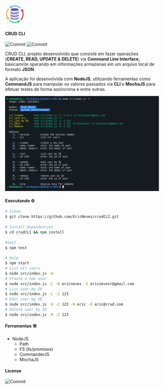 ![Database Image](.github/database.png)

#### CRUD CLI

![Commit](https://img.shields.io/github/last-commit/ericneves/crudcli?color=success&label=commit&logo=appveyor&logoColor=success&style=flat-square)
![Commit](https://img.shields.io/github/license/EricNeves/crudcli?color=success&logo=appveyor&logoColor=success&style=flat-square)

<p>CRUD CLI, projeto desenvolvido que consiste em fazer operações (<strong>CREATE, READ, UPDATE & DELETE</strong>) via <strong>Command Line Interface</strong>, basicamnte operando em informações armazenas em um arquivo local de formato <strong>JSON</strong>.</p>

<p>A aplicação foi desenvolvida com <strong>NodeJS</strong>, utilizando ferramentas como <strong>CommandJS</strong> para manipular os valores passados via <strong>CLI</strong> e <strong>MochaJS</strong> para efetuar testes de forma assíncrona e entre outras.</p>

![Screenshot](.github/screenshot.png)

#### Executando ⚙️

```sh
# Clone
$ git clone https://github.com/EricNeves/crudCLI.git

# Install Dependencies
$ cd crudCLI && npm install

#test
$ npm test

# Help
$ npm start
# List all users
$ node src/index.js -A
# Create a new user
$ node src/index.js -C -N ericneves -E ericnevesr@gmail.com
# List user by ID
$ node src/index.js -L -I 123
# Edit user by ID
$ node src/index.js -U -I 123 -N eric -E eric@crud.com
# Delete user by ID
$ node src/index.js -R -I 123

```

#### Ferramentas 🛠

   * NodeJS
     * Path
     * FS (fs/promises)
     * CommanderJS
     * MochaJS

#### License

![Commit](https://img.shields.io/github/license/EricNeves/crudcli?color=success&logo=appveyor&logoColor=success&style=flat-square)